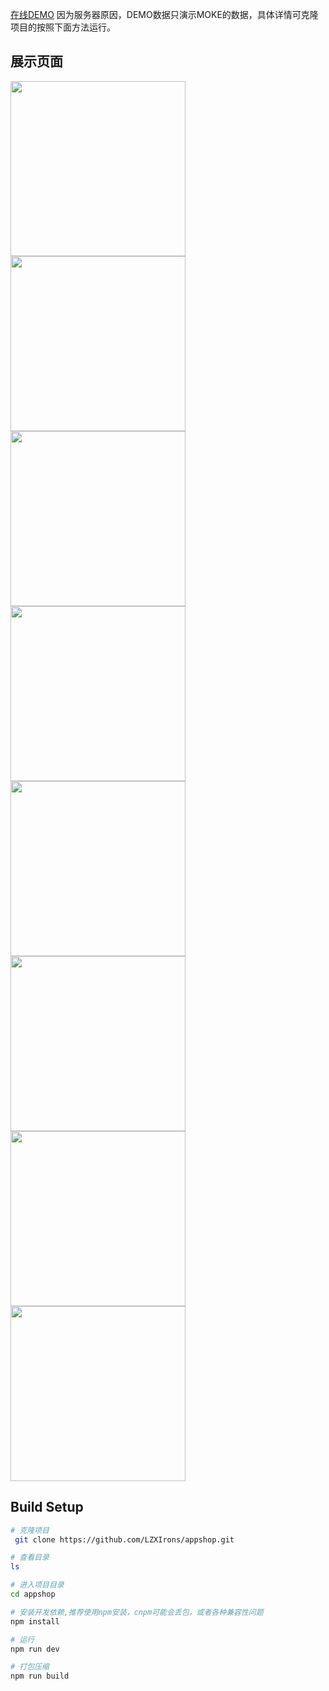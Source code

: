 

[在线DEMO](https://lzxirons.github.io/vue/)
因为服务器原因，DEMO数据只演示MOKE的数据，具体详情可克隆项目的按照下面方法运行。
## 展示页面
<div align=left><img width="280"   src="https://github.com/LZXIrons/appshop/raw/master/screenshots/首页.jpg"/></div>
<div align=left><img width="280"   src="https://github.com/LZXIrons/appshop/raw/master/screenshots/分类页.jpg"/></div>
<div align=left><img width="280"   src="https://github.com/LZXIrons/appshop/raw/master/screenshots/购物车页.jpg"/></div>
<div align=left><img width="280"   src="https://github.com/LZXIrons/appshop/raw/master/screenshots/用户中心.jpg"/></div>
<div align=left><img width="280"   src="https://github.com/LZXIrons/appshop/raw/master/screenshots/品牌页.jpg"/></div>
<div align=left><img width="280"   src="https://github.com/LZXIrons/appshop/raw/master/screenshots/列表页.jpg"/></div>
<div align=left><img width="280"   src="https://github.com/LZXIrons/appshop/raw/master/screenshots/产品详情页.jpg"/></div>
<div align=left><img width="280"   src="https://github.com/LZXIrons/appshop/raw/master/screenshots/登陆中心.jpg"/></div>









## Build Setup

``` bash
# 克隆项目 
 git clone https://github.com/LZXIrons/appshop.git

# 查看目录
ls

# 进入项目目录
cd appshop

# 安装开发依赖,推荐使用npm安装，cnpm可能会丢包，或者各种兼容性问题
npm install

# 运行
npm run dev

# 打包压缩
npm run build
```

